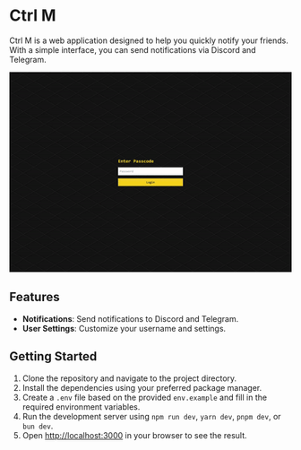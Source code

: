 # Ctrl M

Ctrl M is a web application designed to help you quickly notify your friends. With a simple interface, you can send notifications via Discord and Telegram.

![Demo](./demo.gif)

## Features

- **Notifications**: Send notifications to Discord and Telegram.
- **User Settings**: Customize your username and settings.

## Getting Started

1. Clone the repository and navigate to the project directory.
2. Install the dependencies using your preferred package manager.
3. Create a `.env` file based on the provided `env.example` and fill in the required environment variables.
4. Run the development server using `npm run dev`, `yarn dev`, `pnpm dev`, or `bun dev`.
5. Open [http://localhost:3000](http://localhost:3000) in your browser to see the result.
